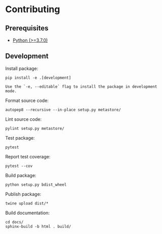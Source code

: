 # Contributing

## Prerequisites

* [Python (>=3.7.0)](https://www.python.org)

## Development

Install package:

```
pip install -e .[development]
```

```{note}
Use the `-e, --editable` flag to install the package in development mode.
```

Format source code:

```
autopep8 --recursive --in-place setup.py metastore/
```

Lint source code:

```
pylint setup.py metastore/
```

Test package:

```
pytest
```

Report test coverage:

```
pytest --cov
```

Build package:

```
python setup.py bdist_wheel
```

Publish package:

```
twine upload dist/*
```

Build documentation:

```
cd docs/
sphinx-build -b html . build/
```

